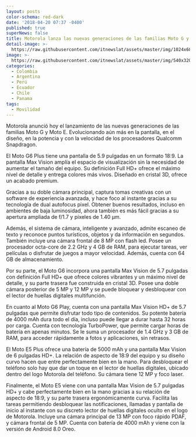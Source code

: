 ```yaml
---
layout: posts
color-schema: red-dark
date: '2018-04-20 07:37 -0400'
published: true
superNews: false
title: Motorola lanza las nuevas generaciones de las familias Moto G y Moto E
detail-image: >-
  https://raw.githubusercontent.com/itnewslat/assets/master/img/1024x680/moto-gye-g.jpg
image: >-
  https://raw.githubusercontent.com/itnewslat/assets/master/img/540x320/moto-gye-p.jpg
categories:
  - Colombia
  - Argentina
  - Perú
  - Ecuador
  - Chile
  - Panama
tags:
  - Movilidad
---
```

Motorola anunció hoy el lanzamiento de las nuevas generaciones de las familias Moto G y Moto E. Evolucionando aún más en la pantalla, en el diseño, en la potencia y con la velocidad de los procesadores Qualcomm Snapdragon.

El Moto G6 Plus tiene una pantalla de 5.9 pulgadas en un formato 18:9. La pantalla Max Vision amplía el espacio de visualización sin la necesidad de aumentar el tamaño del equipo. Su definición Full HD+ ofrece el máximo nivel de detalle y entrega colores más vivos. Diseñado en cristal 3D, ofrece un acabado premium.

Gracias a su doble cámara principal, captura tomas creativas con un software de experiencia avanzada, y hace foco al instante gracias a su tecnología de dual autofocus pixel. Obtener buenos resultados, incluso en ambientes de baja luminosidad, ahora también es más fácil gracias a su apertura ampliada de f/1.7 y píxeles de 1.40 µm. 

Además, el sistema de cámara, inteligente y avanzado, admite escaneo de texto y reconoce puntos turísticos, objetos y da información en segundos. También incluye una cámara frontal de 8 MP con flash led. Posee un procesador octa-core de 2.2 GHz y 4 GB de RAM, para ejecutar tareas, ver películas o disfrutar de juegos a mayor velocidad. Además, cuenta con 64 GB de almacenamiento.

Por su parte, el Moto G6 incorpora una pantalla Max Vision de 5.7 pulgadas con definición Full HD+ que ofrece colores vibrantes y un máximo nivel de detalle, y su parte trasera fue construida en cristal 3D. Posee una doble cámara posterior de 5 MP y 12 MP y se puede bloquear y desbloquear con el lector de huellas digitales multifunción.

En cuanto al Moto G6 Play, cuenta con una pantalla Max Vision HD+ de 5.7 pulgadas que permite disfrutar todo tipo de contenidos. Su potente batería de 4000 mAh dura todo el día, incluso puede llegar a durar hasta 32 horas por carga. Cuenta con tecnología TurboPower, que permite cargar horas de batería en apenas minutos. Se le suma un procesador de 1.4 GHz y 3 GB de RAM, para acceder rápidamente a fotos y aplicaciones, sin retrasos.

El Moto E5 Plus ofrece una batería de 5000 mAh y una pantalla Max Vision de 6 pulgadas HD+. La relación de aspecto de 18:9 del equipo y su diseño curvo hacen que entre perfectamente bien en la mano. Para desbloquear el teléfono solo hay que dar un toque en el lector de huellas digitales, ubicado dentro del logo Motorola del teléfono. Su cámara tiene 12 MP y foco laser.

Finalmente, el Moto E5 viene con una pantalla Max Vision de 5.7 pulgadas HD+ y cabe perfectamente bien en la mano gracias a su relación de aspecto de 18:9, y su parte trasera ergonómicamente curva. Facilita las tareas permitiendo desbloquear las notificaciones, llamadas y pantalla de inicio al instante con su discreto lector de huellas digitales oculto en el logo de Motorola. Incluye una cámara principal de 13 MP con foco rápido PDAF, y cámara frontal de 5 MP. Cuenta con batería de 4000 mAh y viene con la versión de Android 8.0 Oreo.
